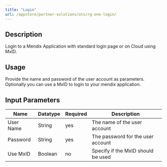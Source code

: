 ```yaml
---
title: "Login"
url: /appstore/partner-solutions/ats/rg-one-login/
---
```


## Description

Login to a Mendix Application with standard login page or on Cloud using MxID.

## Usage

Provide the name and password of the user account as parameters.
Optionally you can use a MxID to login to your mendix application.

## Input Parameters

Name | Datatype | Required | Description
--- | --- | --- | ---
User Name | String | yes | The name of the user account
Password | String |yes | The password for the user account
Use MxID | Boolean | no | Specify if the MxID should be used
